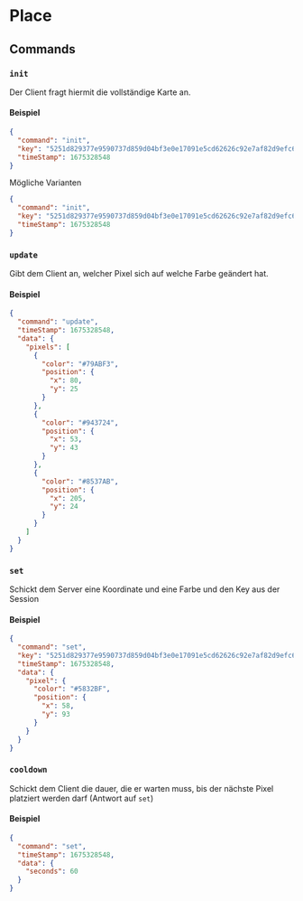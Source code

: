 # Place

## Commands

### `init`

Der Client fragt hiermit die vollständige Karte an.

#### Beispiel

```json
{
  "command": "init",
  "key": "5251d829377e9590737d859d04bf3e0e17091e5cd62626c92e7af82d9efc602f",
  "timeStamp": 1675328548
}
```

Mögliche Varianten
```json
{
  "command": "init",
  "key": "5251d829377e9590737d859d04bf3e0e17091e5cd62626c92e7af82d9efc602f",
  "timeStamp": 1675328548
}
```

### `update`

Gibt dem Client an, welcher Pixel sich auf welche Farbe geändert hat.

#### Beispiel

```json
{
  "command": "update",
  "timeStamp": 1675328548,
  "data": {
    "pixels": [
      {
        "color": "#79ABF3",
        "position": {
          "x": 80,
          "y": 25
        }
      },
      {
        "color": "#943724",
        "position": {
          "x": 53,
          "y": 43
        }
      },
      {
        "color": "#8537AB",
        "position": {
          "x": 205,
          "y": 24
        }
      }
    ]
  }
}
```

### `set`

Schickt dem Server eine Koordinate und eine Farbe und den Key aus der Session

#### Beispiel

```json
{
  "command": "set",
  "key": "5251d829377e9590737d859d04bf3e0e17091e5cd62626c92e7af82d9efc602f",
  "timeStamp": 1675328548,
  "data": {
    "pixel": {
      "color": "#5832BF",
      "position": {
        "x": 58,
        "y": 93
      }
    }
  }
}
```

### `cooldown`

Schickt dem Client die dauer, die er warten muss, bis der nächste Pixel platziert werden darf (Antwort auf `set`)

#### Beispiel

```json
{
  "command": "set",
  "timeStamp": 1675328548,
  "data": {
    "seconds": 60
  }
}
```
